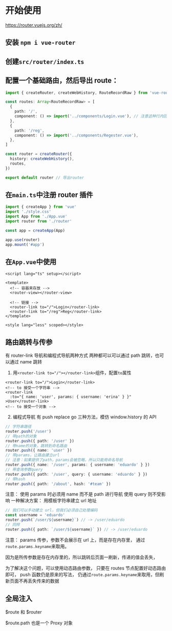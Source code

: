 # 开始使用

https://router.vuejs.org/zh/

## 安装 `npm i vue-router`

## 创建`src/router/index.ts`

## 配置一个基础路由，然后导出 route：

```ts
import { createRouter, createWebHistory, RouteRecordRaw } from 'vue-router'

const routes: Array<RouteRecordRaw> = [
  {
    path: '/',
    component: () => import('../components/Login.vue'), // 注意这种行内回调函数import组件的写法
  },
  {
    path: '/reg',
    component: () => import('../components/Regester.vue'),
  },
]

const router = createRouter({
  history: createWebHistory(),
  routes,
})

export default router // 导出router
```

## 在`main.ts`中注册 router 插件

```ts {4,8}
import { createApp } from 'vue'
import './style.css'
import App from './App.vue'
import router from './router'

const app = createApp(App)

app.use(router)
app.mount('#app')
```

## 在`App.vue`中使用

```vue {5,8,9}
<script lang="ts" setup></script>

<template>
  <!-- 容器来存放 -->
  <router-view></router-view>

  <!-- 链接 -->
  <router-link to="/">Login</router-link>
  <router-link to="/reg">Reg</router-link>
</template>

<style lang="less" scoped></style>
```

## 路由跳转与传参

有 router-link 导航和编程式导航两种方式
两种都可以可以通过 path 跳转，也可以通过 name 跳转

1. 用`<router-link to="/"></router-link>`组件，配置`to`属性

```vue
<router-link to="/">Login</router-link>
<!-- to 接受一个字符串 -->
<router-link
  :to="{ name: 'user', params: { username: 'erina' } }"
>User</router-link>
<!-- to 接受一个对象 -->
```

2. 编程式导航
   有 push replace go 三种方法，模仿 window.history 的 API

```ts
// 字符串路径
router.push('/user')
// 带path的对象
router.push({ path: '/user' })
// 带name的对象，跳转到命名路由
router.push({ name: 'user' })
// 带params，让路由建立url
// 注意：如果提供了path，params会被忽略，所以只能用命名导航
router.push({ name: '/user', params: { username: 'eduardo' } })
// 带查询参数query
router.push({ path: '/user', query: { username: 'eduardo' } })
// 带hash
router.push({ path: '/about', hash: '#team' })
```

注意：
使用 params 时必须用 name 而不是 path 进行导航
使用 query 则不受影响
一种解决方案：
用模板字符串建立 url 地址

```ts
// 我们可以手动建立 url，但我们必须自己处理编码
const username = 'eduardo'
router.push(`/user/${username}`) // -> /user/eduardo
// 同样
router.push({ path: `/user/${username}` }) // -> /user/eduardo
```

注意：
params 传参，参数不会展示在 url 上，而是存在内存里，
通过`route.params.keyname`来取用。

因为是所传参数是存在内存里的，所以跳转后页面一刷新，传递的值会丢失，

为了解决这个问题，可以使用动态路由参数，
只要在 routes 节点配置好动态路由即可，
push 函数仍是原来的写法，
仍通过`route.params.keyname`来取用，但刷新页面不再丢失传来的数据

## 全局注入

$route 和 $router

$route.path 也是一个 Proxy 对象
